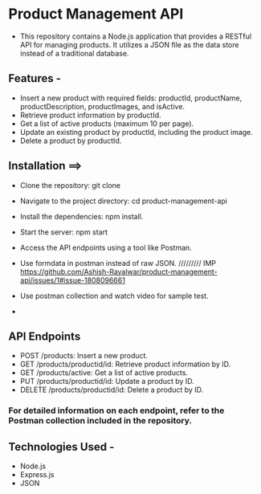 
# Product Management API

- This repository contains a Node.js application that provides a RESTful API for managing products. It utilizes a JSON file as the data store instead of a traditional database.

## Features -

- Insert a new product with required fields: productId, productName, productDescription, productImages, and isActive.
- Retrieve product information by productId.
- Get a list of active products (maximum 10 per page).
- Update an existing product by productId, including the product image.
- Delete a product by productId.

## Installation ==>

- Clone the repository: git clone <repository-url>
- Navigate to the project directory: cd product-management-api
- Install the dependencies: npm install.
- Start the server: npm start
- Access the API endpoints using a tool like Postman.
- Use formdata in postman instead of raw JSON. ///////// IMP
https://github.com/Ashish-Rayalwar/product-management-api/issues/1#issue-1808096661
- Use postman collection and watch video for sample test.

- 

## API Endpoints

- POST /products: Insert a new product.
- GET /products/productid/id: Retrieve product information by ID.
- GET /products/active: Get a list of active products.
- PUT /products/productid/id: Update a product by ID.
- DELETE /products/productid/id: Delete a product by ID.

### For detailed information on each endpoint, refer to the Postman collection included in the repository.

## Technologies Used -

- Node.js
- Express.js
- JSON
